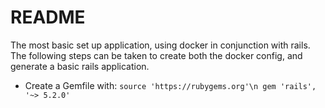 # README

The most basic set up application, using docker in conjunction with rails.
The following steps can be taken to create both the docker config, and generate a basic rails application.

* Create a Gemfile with: `source 'https://rubygems.org'\n
gem 'rails', '~> 5.2.0'`
